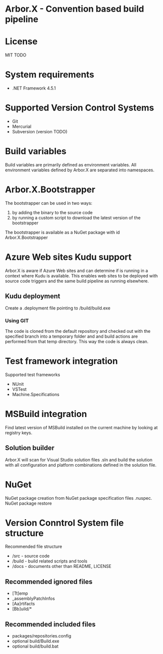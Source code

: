 # Arbor.X - Convention based build pipeline

# License

MIT TODO

# System requirements

* .NET Framework 4.5.1

# Supported Version Control Systems

* Git
* Mercurial
* Subversion (version TODO)

# Build variables

Build variables are primarily defined as environment variables. All environment variables defined by Arbor.X are separated into namespaces.

# Arbor.X.Bootstrapper

The bootstrapper can be used in two ways:

1. by adding the binary to the source code 
2. by running a custom script to download the latest version of the bootstrapper

The bootstrapper is available as a NuGet package with id Arbor.X.Bootstrapper

# Azure Web sites Kudu support

Arbor.X is aware if Azure Web sites and can determine if is running in a context where Kudu is available. This enables web sites to be deployed with source code triggers and the same build pipeline as running elsewhere.

## Kudu deployment

Create a .deployment file pointing to /build/build.exe

### Using GIT

The code is cloned from the default repository and checked out with the specified branch into a temporary folder and and build actions are performed from that temp directory. This way the code is always clean.

# Test framework integration

Supported test frameworks

* NUnit
* VSTest
* Machine.Specifications

# MSBuild integration

Find latest version of MSBuild installed on the current machine by looking at registry keys.

## Solution builder

Arbor.X will scan for Visual Studio solution files .sln and build the solution with all configuration and platform combinations defined in the solution file.

# NuGet

NuGet package creation from NuGet package specification files .nuspec.
NuGet package restore

# Version Conntrol System file structure

Recommended file structure
* /src - source code
* /build - build related scripts and tools
* /docs - documents other than README, LICENSE

## Recommended ignored files

* [Tt]emp
* _assemblyPatchInfos
* [Aa]rtifacts
* [Bb]uild/*

## Recommended included files

* packages/repositories.config
* optional build/Build.exe 
* optional build/build.bat